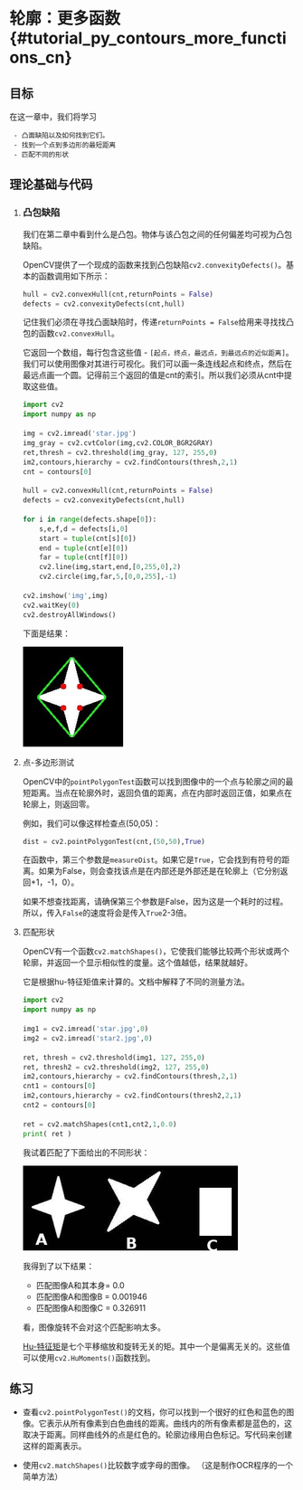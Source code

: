 # 轮廓：更多函数{#tutorial_py_contours_more_functions_cn}

## 目标

在这一章中，我们将学习

     - 凸面缺陷以及如何找到它们。
     - 找到一个点到多边形的最短距离
     - 匹配不同的形状

## 理论基础与代码

1. ### 凸包缺陷

   我们在第二章中看到什么是凸包。物体与该凸包之间的任何偏差均可视为凸包缺陷。

   OpenCV提供了一个现成的函数来找到凸包缺陷`cv2.convexityDefects()`。基本的函数调用如下所示：

   ```python
   hull = cv2.convexHull(cnt,returnPoints = False)
   defects = cv2.convexityDefects(cnt,hull)
   ```

   记住我们必须在寻找凸面缺陷时，传递`returnPoints = False`给用来寻找找凸包的函数`cv2.convexHull`。

   它返回一个数组，每行包含这些值 - `[起点，终点，最远点，到最远点的近似距离]`。我们可以使用图像对其进行可视化。我们可以画一条连线起点和终点，然后在最远点画一个圆。记得前三个返回的值是cnt的索引。所以我们必须从cnt中提取这些值。

   ```python
   import cv2
   import numpy as np

   img = cv2.imread('star.jpg')
   img_gray = cv2.cvtColor(img,cv2.COLOR_BGR2GRAY)
   ret,thresh = cv2.threshold(img_gray, 127, 255,0)
   im2,contours,hierarchy = cv2.findContours(thresh,2,1)
   cnt = contours[0]

   hull = cv2.convexHull(cnt,returnPoints = False)
   defects = cv2.convexityDefects(cnt,hull)

   for i in range(defects.shape[0]):
       s,e,f,d = defects[i,0]
       start = tuple(cnt[s][0])
       end = tuple(cnt[e][0])
       far = tuple(cnt[f][0])
       cv2.line(img,start,end,[0,255,0],2)
       cv2.circle(img,far,5,[0,0,255],-1)

   cv2.imshow('img',img)
   cv2.waitKey(0)
   cv2.destroyAllWindows()
   ```

   下面是结果：

   ![image](images/defects.jpg)

2. 点-多边形测试

   OpenCV中的`pointPolygonTest`函数可以找到图像中的一个点与轮廓之间的最短距离。当点在轮廓外时，返回负值的距离，点在内部时返回正值，如果点在轮廓上，则返回零。

   例如，我们可以像这样检查点(50,05)：

   ```python
   dist = cv2.pointPolygonTest(cnt,(50,50),True)
   ```

   在函数中，第三个参数是`measureDist`。如果它是`True`，它会找到有符号的距离。如果为False，则会查找该点是在内部还是外部还是在轮廓上（它分别返回+1，-1，0）。

   如果不想查找距离，请确保第三个参数是False，因为这是一个耗时的过程。所以，传入`False`的速度将会是传入`True`2-3倍。

3. 匹配形状

   OpenCV有一个函数`cv2.matchShapes()`，它使我们能够比较两个形状或两个轮廓，并返回一个显示相似性的度量。这个值越低，结果就越好。

   它是根据hu-特征矩值来计算的。文档中解释了不同的测量方法。

   ```python
   import cv2
   import numpy as np

   img1 = cv2.imread('star.jpg',0)
   img2 = cv2.imread('star2.jpg',0)

   ret, thresh = cv2.threshold(img1, 127, 255,0)
   ret, thresh2 = cv2.threshold(img2, 127, 255,0)
   im2,contours,hierarchy = cv2.findContours(thresh,2,1)
   cnt1 = contours[0]
   im2,contours,hierarchy = cv2.findContours(thresh2,2,1)
   cnt2 = contours[0]

   ret = cv2.matchShapes(cnt1,cnt2,1,0.0)
   print( ret )
   ```

   我试着匹配了下面给出的不同形状：

   ![image](images/matchshapes.jpg)

   我得到了以下结果：

   - 匹配图像A和其本身= 0.0
   - 匹配图像A和图像B = 0.001946
   - 匹配图像A和图像C = 0.326911

   看，图像旋转不会对这个匹配影响太多。

   [Hu-特征矩](http://en.wikipedia.org/wiki/Image_moment#Rotation_invariant_moments)是七个平移缩放和旋转无关的矩。其中一个是偏离无关的。这些值可以使用`cv2.HuMoments()`函数找到。

## 练习

- 查看`cv2.pointPolygonTest()`的文档，你可以找到一个很好的红色和蓝色的图像。它表示从所有像素到白色曲线的距离。曲线内的所有像素都是蓝色的，这取决于距离。同样曲线外的点是红色的。轮廓边缘用白色标记。写代码来创建这样的距离表示。

- 使用`cv2.matchShapes()`比较数字或字母的图像。 （这是制作OCR程序的一个简单方法）